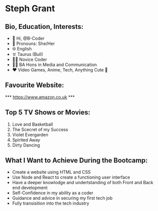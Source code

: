 # Steph Grant 
## Bio, Education, Interests:
- :wave: Hi, @B-Coder
- :woman: Pronouns: She/Her
- :globe_with_meridians: English
- :taurus: Taurus (Bull)
- :woman_technologist: Novice Coder
- :woman_student: BA Hons in Media and Communication
- :heart: Video Games, Anime, Tech, Anything Cute :star_struck:

## Favourite Website:
*** https://www.amazon.co.uk ***

## Top 5 TV Shows or Movies:
1. Love and Basketball
2. The Scecret of my Success
3. Violet Evergarden
4. Spirited Away
5. Dirty Dancing

## What I Want to Achieve During the Bootcamp:
- Create a website using HTML and CSS
- Use Node and React to create a functioning user interface
- Have a deeper knowlodge and undertstanding of both Front and Back end development 
- Self-Confidence in my ability as a coder
- Guidance and advice in securing my first tech job
- Fully transisition into the tech industry
